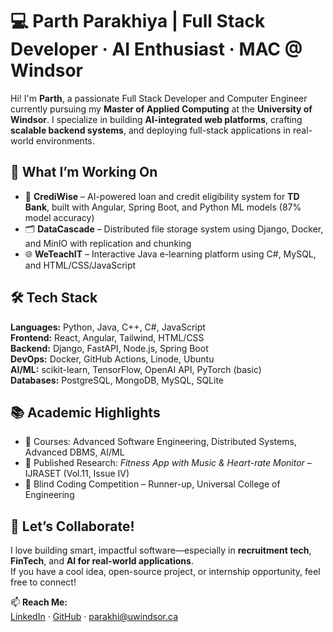 # 💻 Parth Parakhiya | Full Stack Developer · AI Enthusiast · MAC @ Windsor

Hi! I'm **Parth**, a passionate Full Stack Developer and Computer Engineer currently pursuing my **Master of Applied Computing** at the **University of Windsor**. I specialize in building **AI-integrated web platforms**, crafting **scalable backend systems**, and deploying full-stack applications in real-world environments.

## 🚀 What I’m Working On
- 🧠 **CrediWise** – AI-powered loan and credit eligibility system for **TD Bank**, built with Angular, Spring Boot, and Python ML models (87% model accuracy)
- 🗂️ **DataCascade** – Distributed file storage system using Django, Docker, and MinIO with replication and chunking
- 🌐 **WeTeachIT** – Interactive Java e-learning platform using C#, MySQL, and HTML/CSS/JavaScript

## 🛠️ Tech Stack
**Languages:** Python, Java, C++, C#, JavaScript  
**Frontend:** React, Angular, Tailwind, HTML/CSS  
**Backend:** Django, FastAPI, Node.js, Spring Boot  
**DevOps:** Docker, GitHub Actions, Linode, Ubuntu  
**AI/ML:** scikit-learn, TensorFlow, OpenAI API, PyTorch (basic)  
**Databases:** PostgreSQL, MongoDB, MySQL, SQLite  

## 📚 Academic Highlights
- 🧩 Courses: Advanced Software Engineering, Distributed Systems, Advanced DBMS, AI/ML
- 🏅 Published Research: *Fitness App with Music & Heart-rate Monitor* – IJRASET (Vol.11, Issue IV)
- 🥈 Blind Coding Competition – Runner-up, Universal College of Engineering

## 🤝 Let’s Collaborate!
I love building smart, impactful software—especially in **recruitment tech**, **FinTech**, and **AI for real-world applications**.  
If you have a cool idea, open-source project, or internship opportunity, feel free to connect!

📫 **Reach Me:**  
[LinkedIn](https://www.linkedin.com/in/parth-parakhiya-30b8b5199) · [GitHub](https://github.com/Parth-Parakhiya) · parakhi@uwindsor.ca
